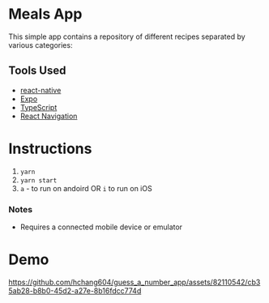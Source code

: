 # Meals App

This simple app contains a repository of different recipes separated by various categories:

## Tools Used

- [react-native](https://reactnative.dev/)
- [Expo](https://expo.dev/) 
- [TypeScript](https://www.typescriptlang.org/)
- [React Navigation](https://reactnavigation.org/)

# Instructions

1. `yarn`
2. `yarn start`
3. `a` - to run on andoird OR `i` to run on iOS

### Notes

- Requires a connected mobile device or emulator

# Demo 

https://github.com/hchang604/guess_a_number_app/assets/82110542/cb35ab28-b8b0-45d2-a27e-8b16fdcc774d
